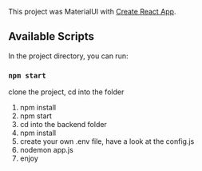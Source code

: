 This project was MaterialUI with [Create React App](https://github.com/facebook/create-react-app).

## Available Scripts

In the project directory, you can run:

### `npm start`

clone the project, cd into the folder

1. npm install
2. npm start
3. cd into the backend folder
4. npm install
5. create your own .env file, have a look at the config.js
6. nodemon app.js
7. enjoy
